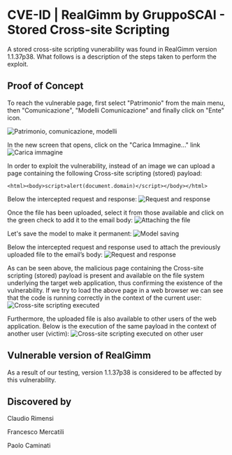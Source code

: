 # CVE-ID | RealGimm by GruppoSCAI - Stored Cross-site Scripting
A stored cross-site scripting vunerability was found in RealGimm version 1.1.37p38. What follows is a description of the steps taken to perform the exploit.

## Proof of Concept
To reach the vulnerable page, first select "Patrimonio" from the main menu, then "Comunicazione", "Modelli Comunicazione" and finally click on "Ente" icon.

![Patrimonio, comunicazione, modelli](https://github.com/CapgeminiCisRedTeam/Disclosure/assets/132057950/a971428a-d2a3-40f0-a901-08d2dea06467)

In the new screen that opens, click on the "Carica Immagine..." link
![Carica immagine](https://github.com/CapgeminiCisRedTeam/Disclosure/assets/132057950/21730132-a27c-4c2c-8e21-f0379d0b70c7)

In order to exploit the vulnerability, instead of an image we can upload a page containing the following Cross-site scripting (stored) payload:
```
<html><body>script>alert(document.domain)</script></body></html>
```
Below the intercepted request and response:
![Request and response](https://github.com/CapgeminiCisRedTeam/Disclosure/assets/132057950/91f883f9-06e2-4734-8de3-9cd9d6069341)

Once the file has been uploaded, select it from those available and click on the green check to add it to the email body:
![Attaching the file](https://github.com/CapgeminiCisRedTeam/Disclosure/assets/132057950/19291b1a-d6f3-4183-961b-6d785bf41fb0)

Let's save the model to make it permanent:
![Model saving](https://github.com/CapgeminiCisRedTeam/Disclosure/assets/132057950/69df49c5-295f-49d0-ba3d-f116880cd8ae)

Below the intercepted request and response used to attach the previously uploaded file to the email’s body:
![Request and response](https://github.com/CapgeminiCisRedTeam/Disclosure/assets/132057950/2206d696-bebc-498e-81fb-0f50afdbb4de)

As can be seen above, the malicious page containing the Cross-site scripting (stored) payload is present and available on the file system underlying the target web application, thus confirming the existence of the vulnerability. If we try to load the above page in a web browser we can see that the code is running correctly in the context of the current user:
![Cross-site scripting executed](https://github.com/CapgeminiCisRedTeam/Disclosure/assets/132057950/909740fc-616c-43e2-883c-660cfd72d04e)

Furthermore, the uploaded file is also available to other users of the web application. Below is the execution of the same payload in the context of another user (victim):
![Cross-site scripting executed on other user](https://github.com/CapgeminiCisRedTeam/Disclosure/assets/132057950/0537fa89-ecfa-4327-9d4d-625182a5dbfe)


## Vulnerable version of RealGimm

As a result of our testing, version 1.1.37p38 is considered to be affected by this vulnerability. 


## Discovered by

Claudio Rimensi

Francesco Mercatili

Paolo Caminati
